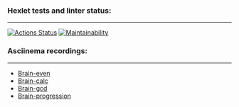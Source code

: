 ### Hexlet tests and linter status:
---
[![Actions Status](https://github.com/L1kaf/php-project-45/actions/workflows/hexlet-check.yml/badge.svg)](https://github.com/L1kaf/php-project-45/actions)
[![Maintainability](https://api.codeclimate.com/v1/badges/9c48429c7ab2d9e5e654/maintainability)](https://codeclimate.com/github/L1kaf/php-project-45/maintainability)

### Asciinema recordings:
---
* [Brain-even](https://asciinema.org/a/vo3y8ebfilbGPCFZakZCTI7TS)
* [Brain-calc](https://asciinema.org/a/sSPg4VdPH9nRkhwuWByo4oNsM)
* [Brain-gcd](https://asciinema.org/a/FiTVFwUENsbP8i9V9j09G7qOW)
* [Brain-progression](https://asciinema.org/a/vjpK2MwbkHJkgHTiKDVbscxwi)

